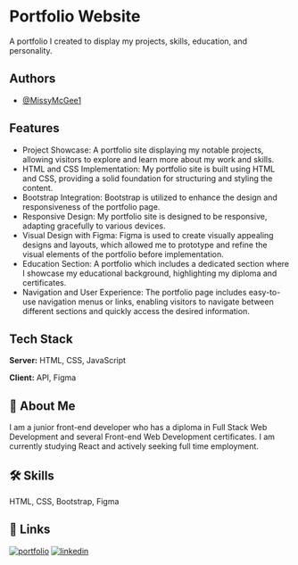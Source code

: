 # Portfolio Website

A portfolio I created to display my projects, skills, education, and personality.

## Authors

- [@MissyMcGee1](https://www.github.com/MissyMcGee1)

## Features

- Project Showcase: A portfolio site displaying my notable projects, allowing visitors to explore and learn more about my work and skills.
- HTML and CSS Implementation: My portfolio site is built using HTML and CSS, providing a solid foundation for structuring and styling the content.
- Bootstrap Integration: Bootstrap is utilized to enhance the design and responsiveness of the portfolio page.
- Responsive Design: My portfolio site is designed to be responsive, adapting gracefully to various devices.
- Visual Design with Figma: Figma is used to create visually appealing designs and layouts, which allowed me to prototype and refine the visual elements of the portfolio before implementation.
- Education Section: A portfolio which includes a dedicated section where I showcase my educational background, highlighting my diploma and certificates.
- Navigation and User Experience: The portfolio page includes easy-to-use navigation menus or links, enabling visitors to navigate between different sections and quickly access the desired information.

## Tech Stack

**Server:** HTML, CSS, JavaScript

**Client:** API, Figma

## 🚀 About Me

I am a junior front-end developer who has a diploma in Full Stack Web Development and several Front-end Web Development certificates. I am currently studying React and actively seeking full time employment.

## 🛠 Skills

HTML, CSS, Bootstrap, Figma

## 🔗 Links

[![portfolio](https://img.shields.io/badge/my_portfolio-000?style=for-the-badge&logo=ko-fi&logoColor=white)](https://missymcgee.com/)
[![linkedin](https://img.shields.io/badge/linkedin-0A66C2?style=for-the-badge&logo=linkedin&logoColor=white)](https://www.linkedin.com/in/missy-mcgee/)

